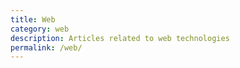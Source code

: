 ```yaml
---
title: Web
category: web
description: Articles related to web technologies
permalink: /web/
---
```


